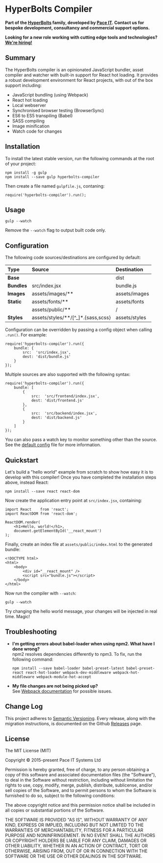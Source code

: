 # HyperBolts Compiler
**Part of the [HyperBolts](https://hyperbolts.io) family, developed by [Pace IT](https://www.paceit.co.uk). Contact us for bespoke development, consultancy and commercial support options.**

**Looking for a new role working with cutting edge tools and technologies? [We're hiring!](https://www.paceit.co.uk/contact/developer-jobs)**

## Summary
The HyperBolts compiler is an opinionated JavaScript bundler, asset compiler and watcher with built-in support for React hot loading. It provides a robust development environment for React projects, with out of the box support including:

- JavaScript bundling (using Webpack)
- React hot loading
- Local webserver
- Synchronised browser testing (BrowserSync)
- ES6 to ES5 transpiling (Babel)
- SASS compiling
- Image minification
- Watch code for changes

## Installation
To install the latest stable version, run the following commands at the root of your project:

```
npm install -g gulp
npm install --save gulp hyperbolts-compiler
```

Then create a file named `gulpfile.js`, contaning:

```
require('hyperbolts-compiler').run();
```

## Usage
```
gulp --watch
```

Remove the `--watch` flag to output built code only.

## Configuration
The following code sources/destinations are configured by default:

| Type        | Source                             | Destination
|:----        |:------                             |:-----------
| **Base**    |                                    | dist
| **Bundles** | src/index.jsx                      | bundle.js
| **Images**  | assets/images/**                   | assets/images
| **Static**  | assets/fonts/**                    | assets/fonts
|             | assets/public/**                   | /
| **Styles**  | assets/styles/**/[^_]*.{sass,scss} | assets/styles

Configuration can be overridden by passing a config object when calling `.run()`. For example:

```
require('hyperbolts-compiler').run({
    bundle: {
        src:  'src/index.jsx',
        dest: 'dist/bundle.js'
    }
});
```

Multiple sources are also supported with the following syntax:

```
require('hyperbolts-compiler').run({
    bundle: [
        {
            src:  'src/frontend/index.jsx',
            dest: 'dist/frontend.js'
        },
        {
            src:  'src/backend/index.jsx',
            dest: 'dist/backend.js'
        }
    ]
});
```

You can also pass a watch key to monitor something other than the source. See the [default config](https://github.com/hyperbolts/compiler/blob/master/src/config.js) file for more information.

## Quickstart
Let's build a "hello world" example from scratch to show how easy it is to develop with this compiler! Once you have completed the installation steps above, instead React:

```
npm install --save react react-dom
```

Now create the application entry point at `src/index.jsx`, containing:

```
import React    from 'react';
import ReactDOM from 'react-dom';

ReactDOM.render(
    <h1>Hello, world!</h1>,
    document.getElementById('__react_mount')
);
```

Finally, create an index file at `assets/public/index.html` to the generated bundle:

```
<!DOCTYPE html>
<html>
    <body>
        <div id="__react_mount" />
        <script src="bundle.js"></script>
    </body>
</html>
```

Now run the compiler with `--watch`:

```
gulp --watch
```

Try changing the hello world message, your changes will be injected in real time. Magic!

## Troubleshooting
- **I'm getting errors about babel-loader when using npm2. What have I done wrong?**  
npm2 resolves dependencies differently to npm3. To fix, run the following command:

  ```
  npm install --save babel-loader babel-preset-latest babel-preset-react react-hot-loader webpack-dev-middleware webpack-hot-middleware webpack-module-hot-accept
  ```

- **My file changes are not being picked up?**  
See [Webpack documentation](https://webpack.github.io/docs/troubleshooting.html#watching) for possible issues.

## Change Log
This project adheres to [Semantic Versioning](http://semver.org/). Every release, along with the migration instructions, is documented on the Github [Releases](https://github.com/hyperbolts/compiler/releases) page.

## License
The MIT License (MIT)

Copyright © 2015-present Pace IT Systems Ltd

Permission is hereby granted, free of charge, to any person obtaining a copy
of this software and associated documentation files (the "Software"), to deal
in the Software without restriction, including without limitation the rights
to use, copy, modify, merge, publish, distribute, sublicense, and/or sell
copies of the Software, and to permit persons to whom the Software is
furnished to do so, subject to the following conditions:

The above copyright notice and this permission notice shall be included in all
copies or substantial portions of the Software.

THE SOFTWARE IS PROVIDED "AS IS", WITHOUT WARRANTY OF ANY KIND, EXPRESS OR
IMPLIED, INCLUDING BUT NOT LIMITED TO THE WARRANTIES OF MERCHANTABILITY,
FITNESS FOR A PARTICULAR PURPOSE AND NONINFRINGEMENT. IN NO EVENT SHALL THE
AUTHORS OR COPYRIGHT HOLDERS BE LIABLE FOR ANY CLAIM, DAMAGES OR OTHER
LIABILITY, WHETHER IN AN ACTION OF CONTRACT, TORT OR OTHERWISE, ARISING FROM,
OUT OF OR IN CONNECTION WITH THE SOFTWARE OR THE USE OR OTHER DEALINGS IN THE
SOFTWARE.
